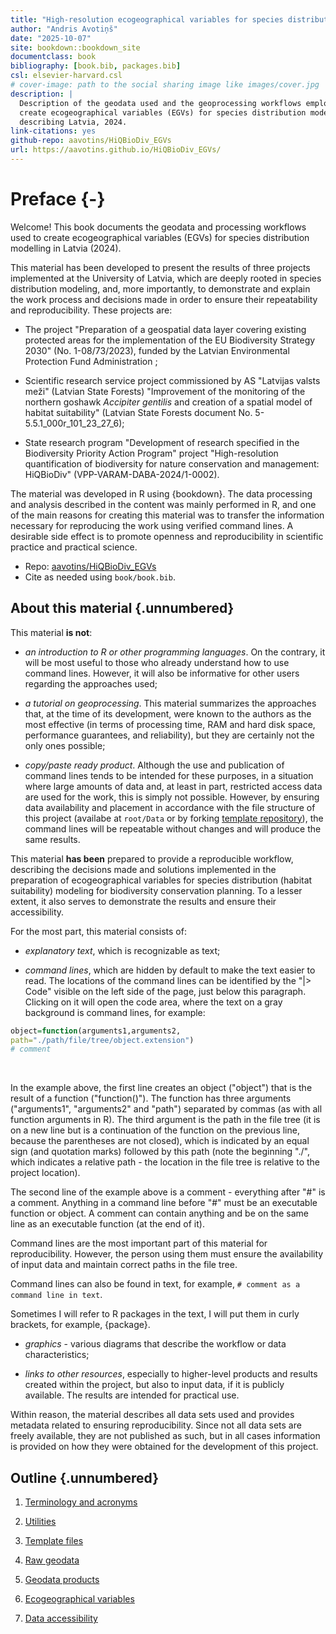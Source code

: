 ```yaml
--- 
title: "High-resolution ecogeographical variables for species distribution modelling describing Latvia, 2024"
author: "Andris Avotiņš"
date: "2025-10-07"
site: bookdown::bookdown_site
documentclass: book
bibliography: [book.bib, packages.bib]
csl: elsevier-harvard.csl
# cover-image: path to the social sharing image like images/cover.jpg
description: |
  Description of the geodata used and the geoprocessing workflows employed to 
  create ecogeographical variables (EGVs) for species distribution modelling 
  describing Latvia, 2024.
link-citations: yes
github-repo: aavotins/HiQBioDiv_EGVs
url: https://aavotins.github.io/HiQBioDiv_EGVs/
---
```





# Preface {-}

Welcome! This book documents the geodata and processing workflows used to create
ecogeographical variables (EGVs) for species distribution modelling in Latvia (2024).

This material has been developed to present the results of three projects implemented at the University of Latvia, which are deeply rooted in species distribution modeling, and, more importantly, to demonstrate and explain the work process and decisions made in order to ensure their repeatability and reproducibility. These projects are:

- The project "Preparation of a geospatial data layer covering existing 
protected areas for the implementation of the EU Biodiversity Strategy 2030" (No. 1-08/73/2023), funded by the Latvian Environmental Protection Fund Administration
;

- Scientific research service project commissioned by AS "Latvijas valsts meži" (Latvian State Forests) "Improvement of the monitoring of the northern goshawk *Accipiter gentilis* and creation of a spatial model of habitat suitability" (Latvian State Forests document No. 5-5.5.1_000r_101_23_27_6);

- State research program "Development of research specified in the Biodiversity Priority Action Program" project "High-resolution quantification of biodiversity for nature conservation and management: HiQBioDiv" (VPP-VARAM-DABA-2024/1-0002).

The material was developed in R using {bookdown}. The data processing and analysis described in the content was mainly performed in R, and one of the main reasons for creating this material was to transfer the information necessary for reproducing the work using verified command lines. A desirable side effect is to promote openness and reproducibility in scientific practice and practical science.

- Repo: [aavotins/HiQBioDiv_EGVs](https://github.com/aavotins/HiQBioDiv_EGVs)
- Cite as needed using `book/book.bib`.


## About this material {.unnumbered}

This material **is not**:

* *an introduction to R or other programming languages*. On the contrary, it will be most useful to those who already understand how to use command lines. However, it will also be informative for other users regarding the approaches used;

* *a tutorial on geoprocessing*. This material summarizes the approaches that, at the time of its development, were known to the authors as the most effective (in terms of processing time, RAM and hard disk space, performance guarantees, and reliability), but they are certainly not the only ones possible;

* *copy/paste ready product*. Although the use and publication of command lines tends to be intended for these purposes, in a situation where large amounts of data and, at least in part, restricted access data are used for the work, this is simply not possible. However, by ensuring data availability and placement in accordance with the file structure of this project (availabe at `root/Data` or by forking [template repository](https://github.com/aavotins/HiQBioDiv_FileTree)), the command lines will be repeatable without changes and will produce the same results.

This material **has been** prepared to provide a reproducible workflow, describing the decisions made and solutions implemented in the preparation of ecogeographical variables for species distribution (habitat suitability) modeling for biodiversity conservation planning.
 To a lesser extent, it also serves to demonstrate the results and ensure their accessibility.

For the most part, this material consists of:

* *explanatory text*, which is recognizable as text;

* *command lines*, which are hidden by default to make the text easier to read. The locations of the command lines can be identified by the "|> Code" visible on the left side of the page, just below this paragraph. Clicking on it will open the code area, where the text on a gray background is command lines, for example:


``` r
object=function(arguments1,arguments2,
path="./path/file/tree/object.extension")
# comment
```

<br>


In the example above, the first line creates an object ("object") that is the result of a function ("function()"). The function has three arguments ("arguments1", "arguments2" and "path") separated by commas (as with all function arguments in R). The third argument is the path in the file tree (it is on a new line but is a continuation of the function on the previous line, because the parentheses are not closed), which is indicated by an equal sign (and quotation marks) followed by this path (note the beginning "./", which indicates a relative path - the location in the file tree is relative to the project location).

The second line of the example above is a comment - everything after "#" is a comment. Anything in a command line before "#" must be an executable function or object. A comment can contain anything and be on the same line as an executable function (at the end of it).

Command lines are the most important part of this material for reproducibility. However, the person using them must ensure the availability of input data and maintain correct paths in the file tree.

Command lines can also be found in text, for example, `# comment as a command line in text`.

Sometimes I will refer to R packages in the text, I will put them in curly brackets, for example, {package}.

* *graphics* - various diagrams that describe the workflow or data characteristics;

* *links to other resources*, especially to higher-level products and results created within the project, but also to input data, if it is publicly available. The results are intended for practical use.

Within reason, the material describes all data sets used and provides metadata related to ensuring reproducibility. Since not all data sets are freely available, they are not published as such, but in all cases information is provided on how they were obtained for the development of this project.

## Outline {.unnumbered}

1. [Terminology and acronyms](#Ch01)

2. [Utilities](#Ch02)

3. [Template files](#Ch03)

4. [Raw geodata](#Ch04)

5. [Geodata products](#Ch05)

6. [Ecogeographical variables](#Ch06)

7. [Data accessibility](#Ch07)





